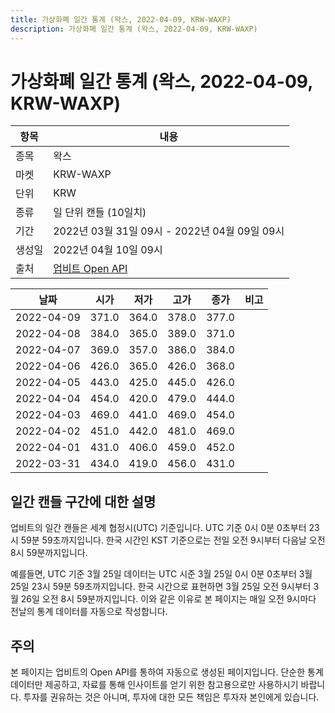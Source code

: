 ```yaml
---
title: 가상화폐 일간 통계 (왁스, 2022-04-09, KRW-WAXP)
description: 가상화폐 일간 통계 (왁스, 2022-04-09, KRW-WAXP)
---
```



가상화폐 일간 통계 (왁스, 2022-04-09, KRW-WAXP)
===

|항목|내용|
|--|--|
|종목|왁스|
|마켓|KRW-WAXP|
|단위|KRW|
|종류|일 단위 캔들 (10일치)|
|기간|2022년 03월 31일 09시 - 2022년 04월 09일 09시|
|생성일|2022년 04월 10일 09시|
|출처|[업비트 Open API](https://docs.upbit.com)|


|날짜|시가|저가|고가|종가|비고|
|--|--|--|--|--|--|
|2022-04-09|371.0|364.0|378.0|377.0|    |
|2022-04-08|384.0|365.0|389.0|371.0|    |
|2022-04-07|369.0|357.0|386.0|384.0|    |
|2022-04-06|426.0|365.0|426.0|368.0|    |
|2022-04-05|443.0|425.0|445.0|426.0|    |
|2022-04-04|454.0|420.0|479.0|444.0|    |
|2022-04-03|469.0|441.0|469.0|454.0|    |
|2022-04-02|451.0|442.0|481.0|469.0|    |
|2022-04-01|431.0|406.0|459.0|452.0|    |
|2022-03-31|434.0|419.0|456.0|431.0|    |


일간 캔들 구간에 대한 설명
---


업비트의 일간 캔들은 세계 협정시(UTC) 기준입니다. 
UTC 기준 0시 0분 0초부터 23시 59분 59초까지입니다. 
한국 시간인 KST 기준으로는 전일 오전 9시부터 다음날 오전 8시 59분까지입니다. 


예를들면, UTC 기준 3월 25일 데이터는 UTC 시준 3월 25일 0시 0분 0초부터 3월 25일 23시 59분 59초까지입니다. 
한국 시간으로 표현하면 3월 25일 오전 9시부터 3월 26일 오전 8시 59분까지입니다. 
이와 같은 이유로 본 페이지는 매일 오전 9시마다 전날의 통계 데이터를 자동으로 작성합니다. 


주의
---


본 페이지는 업비트의 Open API를 통하여 자동으로 생성된 페이지입니다. 
단순한 통계 데이터만 제공하고, 자료를 통해 인사이트를 얻기 위한 참고용으로만 사용하시기 바랍니다. 
투자를 권유하는 것은 아니며, 투자에 대한 모든 책임은 투자자 본인에게 있습니다. 
